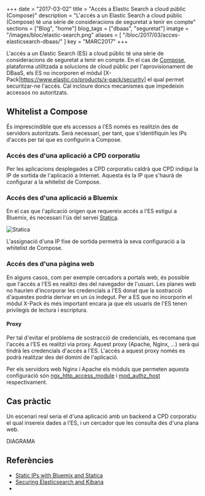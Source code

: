 +++
date        = "2017-03-02"
title       = "Accés a Elastic Search a cloud públic (Compose)"
description = "L'accés a un Elastic Search a cloud públic (Compose) té una sèrie de consideracions de seguretat a tenir en compte"
sections    = ["Blog", "home"]
blog_tags	= ["dbaas", "seguretat"]
imatge 		= "/images/bloc/elastic-search.png"
aliases       = [
"/bloc/2017/03/acces-elasticsearch-dbaas/"
]
key         = "MARC2017"
+++

L'accés a un Elastic Search (ES) a cloud públic té una sèrie de consideracions de seguretat a tenir en compte. En el cas de [Compose](https://www.compose.com/), plataforma utilitzada a solucions de cloud públic per l'aprovisionament de DBaaS, els ES no incorporen el mòdul [X-Pack|https://www.elastic.co/products/x-pack/security] el qual permet securitzar-ne l'accés. Cal incloure doncs mecanismes que impedeixin accessos no autoritzats. 

## Whitelist a Compose

És imprescindible que els accessos a l'ES només es realitzin des de servidors autoritzats. Serà necessari, per tant, que s'identifiquin les IPs d'accés per tal que es configurin a Compose.

### Accés des d'una aplicació a CPD corporatiu

Per les aplicacions desplegades a CPD corporatiu caldrà que CPD indiqui la IP de sortida de l'aplicació a Internet. Aquesta és la IP que s'haurà de configurar a la whitelist de Compose.

### Accés des d'una aplicació a Bluemix

En el cas que l'aplicació origen que requereix accés a l'ES estigui a Bluemix, és necessari l'ús del servei [Statica](https://console.ng.bluemix.net/catalog/services/statica).

![Statica](/images/bloc/statica.png)

L'assignació d'una IP fixe de sortida permetrà la seva configuració a la whitelist de Compose.

### Accés des d'una pàgina web

En alguns casos, com per exemple cercadors a portals web, és possible que l'accés a l'ES es realitzi des del navegador de l'usuari. Les planes web no haurien d'incorporar les credencials a l'ES donat que la sostracció d'aquestes podria derivar en un ús indegut. Per a ES que no incorporin el mòdul X-Pack és més important encara ja que els usuaris de l'ES tenen privilegis de lectura i escriptura. 

#### Proxy

Per tal d'evitar el problema de sostracció de credencials, es recomana que l'accés a l'ES es realitzi via proxy. Aquest proxy (Apache, Nginx, ...) serà qui tindrà les credencials d'accés a l'ES. L'accés a aquest proxy només es podrà realitzar des del domini de l'aplicació.

Per els servidors web Nginx i Apache els mòduls que permeten aquesta configuració són [ngx_http_access_module](http://nginx.org/en/docs/http/ngx_http_access_module.html) i [mod_authz_host](https://httpd.apache.org/docs/2.4/mod/mod_authz_host.html) respectivament.

## Cas pràctic

Un escenari real seria el d'una aplicació amb un backend a CPD corporatiu el qual insereix dades a l'ES, i un cercador que les consulta des d'una plana web.

DIAGRAMA

## Referències

- [Static IPs with Bluemix and Statica](https://www.ibm.com/blogs/bluemix/2015/08/static-ips-with-bluemix-and-statica/)
- [Securing Elasticsearch and Kibana](https://www.elastic.co/guide/en/x-pack/current/xpack-security.html)
- 